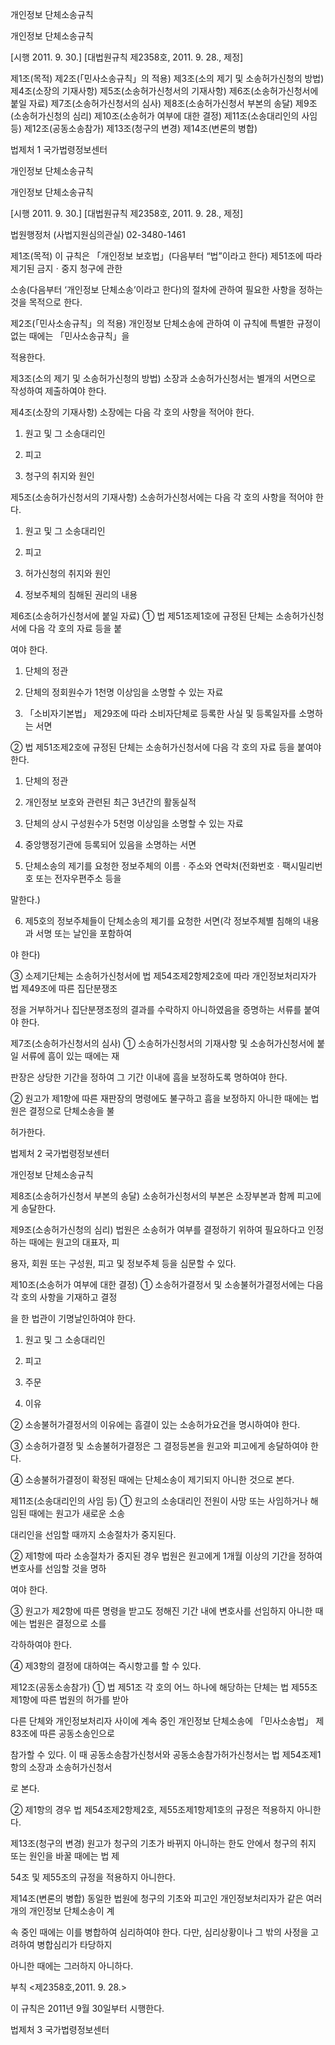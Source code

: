 개인정보 단체소송규칙

개인정보 단체소송규칙

[시행 2011. 9. 30.] [대법원규칙 제2358호, 2011. 9. 28., 제정]

제1조(목적)
제2조(「민사소송규칙」의 적용)
제3조(소의 제기 및 소송허가신청의 방법)
제4조(소장의 기재사항)
제5조(소송허가신청서의 기재사항)
제6조(소송허가신청서에 붙일 자료)
제7조(소송허가신청서의 심사)
제8조(소송허가신청서 부본의 송달)
제9조(소송허가신청의 심리)
제10조(소송허가 여부에 대한 결정)
제11조(소송대리인의 사임 등)
제12조(공동소송참가)
제13조(청구의 변경)
제14조(변론의 병합)

법제처                              1                            국가법령정보센터

개인정보 단체소송규칙

개인정보 단체소송규칙

[시행 2011. 9. 30.] [대법원규칙 제2358호, 2011. 9. 28., 제정]

법원행정처 (사법지원심의관실) 02-3480-1461

제1조(목적) 이 규칙은 「개인정보 보호법」(다음부터 “법”이라고 한다) 제51조에 따라 제기된 금지ㆍ중지 청구에 관한

소송(다음부터 ‘개인정보 단체소송’이라고 한다)의 절차에 관하여 필요한 사항을 정하는 것을 목적으로 한다.

제2조(「민사소송규칙」의 적용) 개인정보 단체소송에 관하여 이 규칙에 특별한 규정이 없는 때에는 「민사소송규칙」을

적용한다.

제3조(소의 제기 및 소송허가신청의 방법) 소장과 소송허가신청서는 별개의 서면으로 작성하여 제출하여야 한다.

제4조(소장의 기재사항) 소장에는 다음 각 호의 사항을 적어야 한다.

1. 원고 및 그 소송대리인

2. 피고

3. 청구의 취지와 원인

제5조(소송허가신청서의 기재사항) 소송허가신청서에는 다음 각 호의 사항을 적어야 한다.

1. 원고 및 그 소송대리인

2. 피고

3. 허가신청의 취지와 원인

4. 정보주체의 침해된 권리의 내용

제6조(소송허가신청서에 붙일 자료) ① 법 제51조제1호에 규정된 단체는 소송허가신청서에 다음 각 호의 자료 등을 붙

여야 한다.

1. 단체의 정관

2. 단체의 정회원수가 1천명 이상임을 소명할 수 있는 자료

3. 「소비자기본법」 제29조에 따라 소비자단체로 등록한 사실 및 등록일자를 소명하는 서면

② 법 제51조제2호에 규정된 단체는 소송허가신청서에 다음 각 호의 자료 등을 붙여야 한다.

1. 단체의 정관

2. 개인정보 보호와 관련된 최근 3년간의 활동실적

3. 단체의 상시 구성원수가 5천명 이상임을 소명할 수 있는 자료

4. 중앙행정기관에 등록되어 있음을 소명하는 서면

5. 단체소송의 제기를 요청한 정보주체의 이름ㆍ주소와 연락처(전화번호ㆍ팩시밀리번호 또는 전자우편주소 등을

말한다.)

6. 제5호의 정보주체들이 단체소송의 제기를 요청한 서면(각 정보주체별 침해의 내용과 서명 또는 날인을 포함하여

야 한다)

③ 소제기단체는 소송허가신청서에 법 제54조제2항제2호에 따라 개인정보처리자가 법 제49조에 따른 집단분쟁조

정을 거부하거나 집단분쟁조정의 결과를 수락하지 아니하였음을 증명하는 서류를 붙여야 한다.

제7조(소송허가신청서의 심사) ① 소송허가신청서의 기재사항 및 소송허가신청서에 붙일 서류에 흠이 있는 때에는 재

판장은 상당한 기간을 정하여 그 기간 이내에 흠을 보정하도록 명하여야 한다.

② 원고가 제1항에 따른 재판장의 명령에도 불구하고 흠을 보정하지 아니한 때에는 법원은 결정으로 단체소송을 불

허가한다.

법제처                              2                            국가법령정보센터

개인정보 단체소송규칙

제8조(소송허가신청서 부본의 송달) 소송허가신청서의 부본은 소장부본과 함께 피고에게 송달한다.

제9조(소송허가신청의 심리) 법원은 소송허가 여부를 결정하기 위하여 필요하다고 인정하는 때에는 원고의 대표자, 피

용자, 회원 또는 구성원, 피고 및 정보주체 등을 심문할 수 있다.

제10조(소송허가 여부에 대한 결정) ① 소송허가결정서 및 소송불허가결정서에는 다음 각 호의 사항을 기재하고 결정

을 한 법관이 기명날인하여야 한다.

1. 원고 및 그 소송대리인

2. 피고

3. 주문

4. 이유

② 소송불허가결정서의 이유에는 흠결이 있는 소송허가요건을 명시하여야 한다.

③ 소송허가결정 및 소송불허가결정은 그 결정등본을 원고와 피고에게 송달하여야 한다.

④ 소송불허가결정이 확정된 때에는 단체소송이 제기되지 아니한 것으로 본다.

제11조(소송대리인의 사임 등) ① 원고의 소송대리인 전원이 사망 또는 사임하거나 해임된 때에는 원고가 새로운 소송

대리인을 선임할 때까지 소송절차가 중지된다.

② 제1항에 따라 소송절차가 중지된 경우 법원은 원고에게 1개월 이상의 기간을 정하여 변호사를 선임할 것을 명하

여야 한다.

③ 원고가 제2항에 따른 명령을 받고도 정해진 기간 내에 변호사를 선임하지 아니한 때에는 법원은 결정으로 소를

각하하여야 한다.

④ 제3항의 결정에 대하여는 즉시항고를 할 수 있다.

제12조(공동소송참가) ① 법 제51조 각 호의 어느 하나에 해당하는 단체는 법 제55조제1항에 따른 법원의 허가를 받아

다른 단체와 개인정보처리자 사이에 계속 중인 개인정보 단체소송에 「민사소송법」 제83조에 따른 공동소송인으로

참가할 수 있다. 이 때 공동소송참가신청서와 공동소송참가허가신청서는 법 제54조제1항의 소장과 소송허가신청서

로 본다.

② 제1항의 경우 법 제54조제2항제2호, 제55조제1항제1호의 규정은 적용하지 아니한다.

제13조(청구의 변경) 원고가 청구의 기초가 바뀌지 아니하는 한도 안에서 청구의 취지 또는 원인을 바꿀 때에는 법 제

54조 및 제55조의 규정을 적용하지 아니한다.

제14조(변론의 병합) 동일한 법원에 청구의 기초와 피고인 개인정보처리자가 같은 여러 개의 개인정보 단체소송이 계

속 중인 때에는 이를 병합하여 심리하여야 한다. 다만, 심리상황이나 그 밖의 사정을 고려하여 병합심리가 타당하지

아니한 때에는 그러하지 아니하다.

부칙 <제2358호,2011. 9. 28.>

이 규칙은 2011년 9월 30일부터 시행한다.

법제처                              3                            국가법령정보센터

